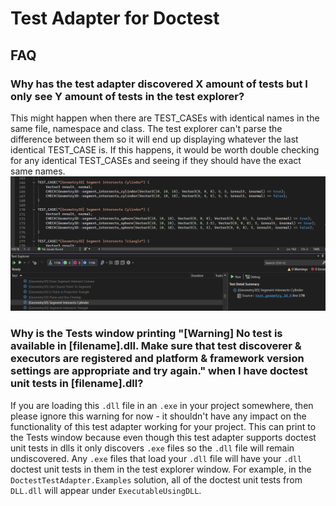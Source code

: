 # Test Adapter for Doctest

## FAQ
### **Why has the test adapter discovered X amount of tests but I only see Y amount of tests in the test explorer?**
This might happen when there are TEST_CASEs with identical names in the same file, namespace and class. The test explorer can't parse the difference between them so it will end up displaying whatever the last identical TEST_CASE is. If this happens, it would be worth double checking for any identical TEST_CASEs and seeing if they should have the exact same names.  
![Image of an example in a code base where two TEST_CASEs share an identical name and the test explorer window only displays one of them.](https://github.com/comfyjase/DoctestTestAdapter/blob/8e3d67c4286da29481983a260b843ace6b036540/Assets/Images/faq-test-adapter-discover-more-tests-than-displayed.png)  

### **Why is the Tests window printing "[Warning] No test is available in [filename].dll. Make sure that test discoverer & executors are registered and platform & framework version settings are appropriate and try again." when I have doctest unit tests in [filename].dll?**
If you are loading this `.dll` file in an `.exe` in your project somewhere, then please ignore this warning for now - it shouldn't have any impact on the functionality of this test adapter working for your project. This can print to the Tests window because even though this test adapter supports doctest unit tests in dlls it only discovers `.exe` files so the `.dll` file will remain undiscovered. Any `.exe` files that load your `.dll` file will have your `.dll` doctest unit tests in them in the test explorer window. For example, in the `DoctestTestAdapter.Examples` solution, all of the doctest unit tests from `DLL.dll` will appear under `ExecutableUsingDLL`.
